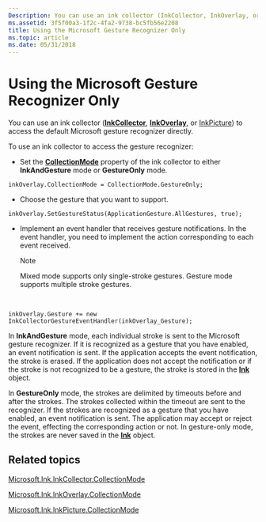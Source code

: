 ```yaml
---
Description: You can use an ink collector (InkCollector, InkOverlay, or InkPicture) to access the default Microsoft gesture recognizer directly.To use an ink collector to access the gesture recognizer:Set the CollectionMode property of the ink collector to either InkAndGesture mode or GestureOnly mode.inkOverlay.CollectionMode = CollectionMode.GestureOnly;Choose the gesture that you want to support.inkOverlay.SetGestureStatus(ApplicationGesture.AllGestures, true);Implement an event handler that receives gesture notifications. In the event handler, you need to implement the action corresponding to each event received.Note  Mixed mode supports only single-stroke gestures. Gesture mode supports multiple stroke gestures. inkOverlay.Gesture += new InkCollectorGestureEventHandler(inkOverlay\_Gesture);In InkAndGesture mode, each individual stroke is sent to the Microsoft gesture recognizer. If it is recognized as a gesture that you have enabled, an event notification is sent. If the application accepts the event notification, the stroke is erased. If the application does not accept the notification or if the stroke is not recognized to be a gesture, the stroke is stored in the Ink object.In GestureOnly mode, the strokes are delimited by timeouts before and after the strokes. The strokes collected within the timeout are sent to the recognizer. If the strokes are recognized as a gesture that you have enabled, an event notification is sent. The application may accept or reject the event, effecting the corresponding action or not. In gesture-only mode, the strokes are never saved in the Ink object.
ms.assetid: 3f5f00a3-1f2c-4fa2-9738-bc5fb56e2208
title: Using the Microsoft Gesture Recognizer Only
ms.topic: article
ms.date: 05/31/2018
---
```


# Using the Microsoft Gesture Recognizer Only

You can use an ink collector ([**InkCollector**](inkcollector-class.md), [**InkOverlay**](inkoverlay-class.md), or [InkPicture](inkpicture-control-reference.md)) to access the default Microsoft gesture recognizer directly.

To use an ink collector to access the gesture recognizer:

-   Set the [**CollectionMode**](/windows/desktop/api/msinkaut/ne-msinkaut-inkcollectionmode) property of the ink collector to either **InkAndGesture** mode or **GestureOnly** mode.

`inkOverlay.CollectionMode = CollectionMode.GestureOnly;`

-   Choose the gesture that you want to support.

`inkOverlay.SetGestureStatus(ApplicationGesture.AllGestures, true);`

-   Implement an event handler that receives gesture notifications. In the event handler, you need to implement the action corresponding to each event received.
    > [!Note]  
    > Mixed mode supports only single-stroke gestures. Gesture mode supports multiple stroke gestures.

     

`inkOverlay.Gesture += new InkCollectorGestureEventHandler(inkOverlay_Gesture);`

In **InkAndGesture** mode, each individual stroke is sent to the Microsoft gesture recognizer. If it is recognized as a gesture that you have enabled, an event notification is sent. If the application accepts the event notification, the stroke is erased. If the application does not accept the notification or if the stroke is not recognized to be a gesture, the stroke is stored in the [**Ink**](inkdisp-class.md) object.

In **GestureOnly** mode, the strokes are delimited by timeouts before and after the strokes. The strokes collected within the timeout are sent to the recognizer. If the strokes are recognized as a gesture that you have enabled, an event notification is sent. The application may accept or reject the event, effecting the corresponding action or not. In gesture-only mode, the strokes are never saved in the [**Ink**](inkdisp-class.md) object.

## Related topics

<dl> <dt>

[Microsoft.Ink.InkCollector.CollectionMode](/previous-versions/ms836497(v=msdn.10))
</dt> <dt>

[Microsoft.Ink.InkOverlay.CollectionMode](/previous-versions/ms833092(v=msdn.10))
</dt> <dt>

[Microsoft.Ink.InkPicture.CollectionMode](/previous-versions/ms582182(v=vs.100))
</dt> </dl>

 

 